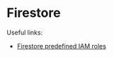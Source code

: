 # Firestore

Useful links:

- [Firestore predefined IAM roles](https://cloud.google.com/firestore/docs/security/iam#predefined_roles)
